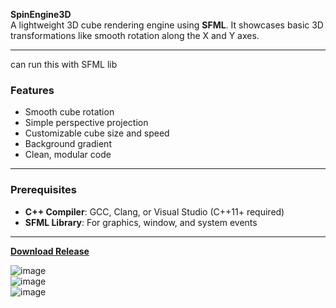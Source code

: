 **SpinEngine3D**  
A lightweight 3D cube rendering engine using **SFML**. It showcases basic 3D transformations like smooth rotation along the X and Y axes.

---
can run this with SFML lib
### Features  
- Smooth cube rotation  
- Simple perspective projection  
- Customizable cube size and speed  
- Background gradient  
- Clean, modular code  

---

### Prerequisites  
- **C++ Compiler**: GCC, Clang, or Visual Studio (C++11+ required)  
- **SFML Library**: For graphics, window, and system events  

---

**[Download Release](https://github.com/GochiStuff/SpinEngine3D/releases/tag/SpineEngine3D-Cube)**  

![image](https://github.com/user-attachments/assets/1335b515-bd04-4962-92e4-2dd51a947d9f)  
![image](https://github.com/user-attachments/assets/cf18b55f-5b31-40a3-9d07-47faa67b0cfc)  
![image](https://github.com/user-attachments/assets/7f11cc3f-1d66-42d4-8980-9e41cb155a30)  
